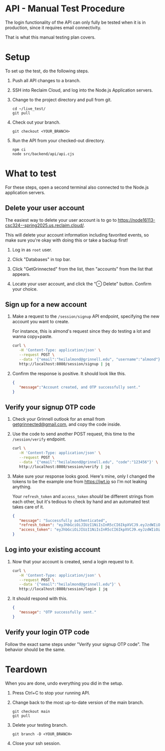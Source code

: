 # API - Manual Test Procedure

The login functionality of the API can only fully be tested when it is in production, 
since it requires email connectivity.

That is what this manual testing plan covers.

# Setup

To set up the test, do the following steps.

1. Push all API changes to a branch.

2. SSH into Reclaim Cloud, and log into the Node.js Application servers.

3. Change to the project directory and pull from git.
   ```
   cd ~/live_test/
   git pull
   ```

4. Check out your branch.
   ```
   git checkout <YOUR_BRANCH>
   ```

5. Run the API from your checked-out directory.
   ```
   npm ci
   node src/backend/api/api.cjs
   ```

# What to test

For these steps, open a second terminal also connected to the Node.js application servers.

## Delete your user account

The easiest way to delete your user account is to go to <https://node16113-csc324--spring2025.us.reclaim.cloud/>.

This will delete your account information including favorited events,
so make sure you're okay with doing this or take a backup first!

1. Log in as `root` user.

2. Click "Databases" in top bar.

3. Click "GetGrinnected" from the list, then "accounts" from the list that appears.

4. Locate your user account, and click the "⊖ Delete" button. Confirm your choice.

## Sign up for a new account

1. Make a request to the `/session/signup` API endpoint, specifying the new account you want to create.

   For instance, this is almond's request since they do testing a lot and wanna copy+paste.

   ```bash
   curl \
      -H 'Content-Type: application/json' \
      --request POST \
      --data '{"email":"heilalmond@grinnell.edu", "username":"almond"}' \
      http://localhost:8080/session/signup | jq
   ```

2. Confirm the response is positive. It should look like this.

   ```json
   {
      "message":"Account created, and OTP successfully sent."
   }
   ```

## Verify your signup OTP code

1. Check your Grinnell outlook for an email from getgrinnected@gmail.com,
   and copy the code inside.

2. Use the code to send another POST request, this time to the `/session/verify`
   endpoint.

   ```bash
   curl \
      -H 'Content-Type: application/json' \
      --request POST \
      --data '{"email":"heilalmond@grinnell.edu", "code":"123456"}' \
      http://localhost:8080/session/verify | jq
   ```

3. Make sure your response looks good. Here's mine, only I changed the tokens to be the example one from <https://jwt.io> so I'm not leaking anything.

   Your `refresh_token` and `access_token` *should* be different strings from each other, but
   it's tedious to check by hand and an automated test takes care of it.

   ```json
   {
      "message": "Successfully authenticated",
      "refresh_token": "eyJhbGciOiJIUzI1NiIsInR5cCI6IkpXVCJ9.eyJzdWIiOiIxMjM0NTY3ODkwIiwibmFtZSI6IkpvaG4gRG9lIiwiaWF0IjoxNTE2MjM5MDIyfQ.SflKxwRJSMeKKF2QT4fwpMeJf36POk6yJV_adQssw5c",
      "access_token": "eyJhbGciOiJIUzI1NiIsInR5cCI6IkpXVCJ9.eyJzdWIiOiIxMjM0NTY3ODkwIiwibmFtZSI6IkpvaG4gRG9lIiwiaWF0IjoxNTE2MjM5MDIyfQ.SflKxwRJSMeKKF2QT4fwpMeJf36POk6yJV_adQssw5c"
   }
   ```

## Log into your existing account

1. Now that your account is created, send a login request to it.

   ```bash
   curl \
      -H 'Content-Type: application/json' \
      --request POST \
      --data '{"email":"heilalmond@grinnell.edu"}' \
      http://localhost:8080/session/login | jq
   ```

2. It should respond with this.

   ```json
   {
      "message": "OTP successfully sent."
   }
   ```

## Verify your login OTP code

Follow the exact same steps under "Verify your signup OTP code".
The behavior should be the same.

# Teardown

When you are done, undo everything you did in the setup.

1. Press Ctrl+C to stop your running API.

2. Change back to the most up-to-date version of the main branch.
   ```
   git checkout main
   git pull
   ```

3. Delete your testing branch.
   ```
   git branch -D <YOUR_BRANCH>
   ```

4. Close your ssh session.
